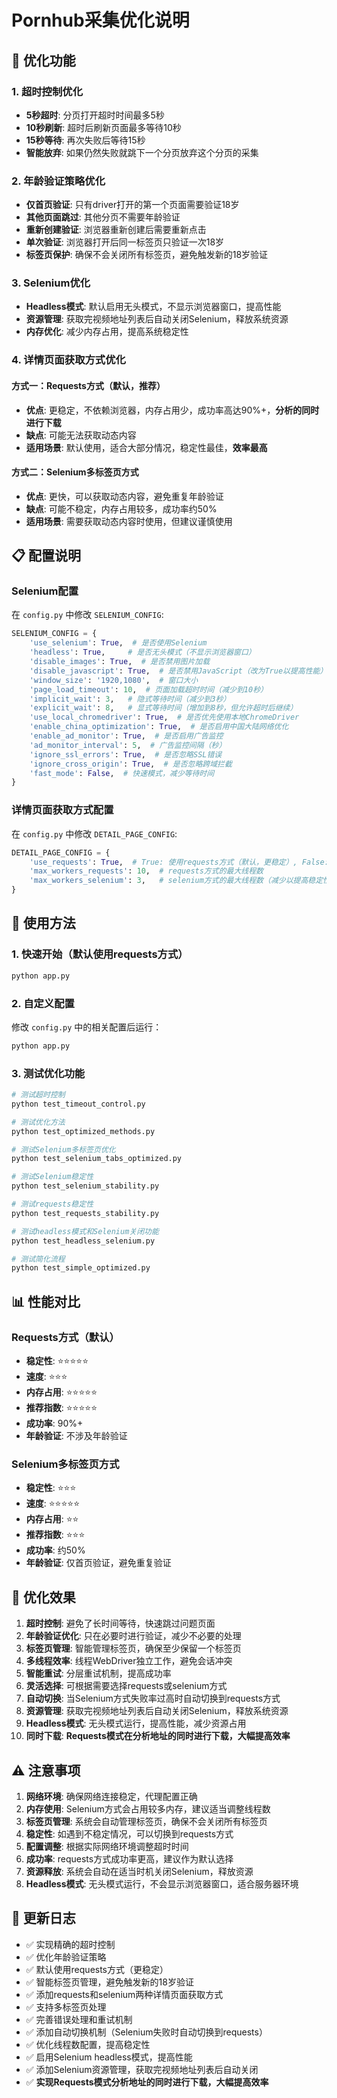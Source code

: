# Pornhub采集优化说明

## 🚀 优化功能

### 1. 超时控制优化
- **5秒超时**: 分页打开超时时间最多5秒
- **10秒刷新**: 超时后刷新页面最多等待10秒
- **15秒等待**: 再次失败后等待15秒
- **智能放弃**: 如果仍然失败就跳下一个分页放弃这个分页的采集

### 2. 年龄验证策略优化
- **仅首页验证**: 只有driver打开的第一个页面需要验证18岁
- **其他页面跳过**: 其他分页不需要年龄验证
- **重新创建验证**: 浏览器重新创建后需要重新点击
- **单次验证**: 浏览器打开后同一标签页只验证一次18岁
- **标签页保护**: 确保不会关闭所有标签页，避免触发新的18岁验证

### 3. Selenium优化
- **Headless模式**: 默认启用无头模式，不显示浏览器窗口，提高性能
- **资源管理**: 获取完视频地址列表后自动关闭Selenium，释放系统资源
- **内存优化**: 减少内存占用，提高系统稳定性

### 4. 详情页面获取方式优化

#### 方式一：Requests方式（默认，推荐）
- **优点**: 更稳定，不依赖浏览器，内存占用少，成功率高达90%+，**分析的同时进行下载**
- **缺点**: 可能无法获取动态内容
- **适用场景**: 默认使用，适合大部分情况，稳定性最佳，**效率最高**

#### 方式二：Selenium多标签页方式
- **优点**: 更快，可以获取动态内容，避免重复年龄验证
- **缺点**: 可能不稳定，内存占用较多，成功率约50%
- **适用场景**: 需要获取动态内容时使用，但建议谨慎使用

## 📋 配置说明

### Selenium配置
在 `config.py` 中修改 `SELENIUM_CONFIG`:

```python
SELENIUM_CONFIG = {
    'use_selenium': True,  # 是否使用Selenium
    'headless': True,     # 是否无头模式（不显示浏览器窗口）
    'disable_images': True,  # 是否禁用图片加载
    'disable_javascript': True,  # 是否禁用JavaScript（改为True以提高性能）
    'window_size': '1920,1080',  # 窗口大小
    'page_load_timeout': 10,  # 页面加载超时时间（减少到10秒）
    'implicit_wait': 3,   # 隐式等待时间（减少到3秒）
    'explicit_wait': 8,   # 显式等待时间（增加到8秒，但允许超时后继续）
    'use_local_chromedriver': True,  # 是否优先使用本地ChromeDriver
    'enable_china_optimization': True,  # 是否启用中国大陆网络优化
    'enable_ad_monitor': True,  # 是否启用广告监控
    'ad_monitor_interval': 5,  # 广告监控间隔（秒）
    'ignore_ssl_errors': True,  # 是否忽略SSL错误
    'ignore_cross_origin': True,  # 是否忽略跨域拦截
    'fast_mode': False,  # 快速模式，减少等待时间
}
```

### 详情页面获取方式配置
在 `config.py` 中修改 `DETAIL_PAGE_CONFIG`:

```python
DETAIL_PAGE_CONFIG = {
    'use_requests': True,  # True: 使用requests方式（默认，更稳定）, False: 使用Selenium多标签页方式（更快但不稳定）
    'max_workers_requests': 10,  # requests方式的最大线程数
    'max_workers_selenium': 3,   # selenium方式的最大线程数（减少以提高稳定性）
}
```

## 🔧 使用方法

### 1. 快速开始（默认使用requests方式）
```bash
python app.py
```

### 2. 自定义配置
修改 `config.py` 中的相关配置后运行：
```bash
python app.py
```

### 3. 测试优化功能
```bash
# 测试超时控制
python test_timeout_control.py

# 测试优化方法
python test_optimized_methods.py

# 测试Selenium多标签页优化
python test_selenium_tabs_optimized.py

# 测试Selenium稳定性
python test_selenium_stability.py

# 测试requests稳定性
python test_requests_stability.py

# 测试headless模式和Selenium关闭功能
python test_headless_selenium.py

# 测试简化流程
python test_simple_optimized.py
```

## 📊 性能对比

### Requests方式（默认）
- **稳定性**: ⭐⭐⭐⭐⭐
- **速度**: ⭐⭐⭐
- **内存占用**: ⭐⭐⭐⭐⭐
- **推荐指数**: ⭐⭐⭐⭐⭐
- **成功率**: 90%+
- **年龄验证**: 不涉及年龄验证

### Selenium多标签页方式
- **稳定性**: ⭐⭐⭐
- **速度**: ⭐⭐⭐⭐⭐
- **内存占用**: ⭐⭐
- **推荐指数**: ⭐⭐⭐
- **成功率**: 约50%
- **年龄验证**: 仅首页验证，避免重复验证

## 🎯 优化效果

1. **超时控制**: 避免了长时间等待，快速跳过问题页面
2. **年龄验证优化**: 只在必要时进行验证，减少不必要的处理
3. **标签页管理**: 智能管理标签页，确保至少保留一个标签页
4. **多线程效率**: 线程WebDriver独立工作，避免会话冲突
5. **智能重试**: 分层重试机制，提高成功率
6. **灵活选择**: 可根据需要选择requests或selenium方式
7. **自动切换**: 当Selenium方式失败率过高时自动切换到requests方式
8. **资源管理**: 获取完视频地址列表后自动关闭Selenium，释放系统资源
9. **Headless模式**: 无头模式运行，提高性能，减少资源占用
10. **同时下载**: **Requests模式在分析地址的同时进行下载，大幅提高效率**

## ⚠️ 注意事项

1. **网络环境**: 确保网络连接稳定，代理配置正确
2. **内存使用**: Selenium方式会占用较多内存，建议适当调整线程数
3. **标签页管理**: 系统会自动管理标签页，确保不会关闭所有标签页
4. **稳定性**: 如遇到不稳定情况，可以切换到requests方式
5. **配置调整**: 根据实际网络环境调整超时时间
6. **成功率**: requests方式成功率更高，建议作为默认选择
7. **资源释放**: 系统会自动在适当时机关闭Selenium，释放资源
8. **Headless模式**: 无头模式运行，不会显示浏览器窗口，适合服务器环境

## 🔄 更新日志

- ✅ 实现精确的超时控制
- ✅ 优化年龄验证策略
- ✅ 默认使用requests方式（更稳定）
- ✅ 智能标签页管理，避免触发新的18岁验证
- ✅ 添加requests和selenium两种详情页面获取方式
- ✅ 支持多标签页处理
- ✅ 完善错误处理和重试机制
- ✅ 添加自动切换机制（Selenium失败时自动切换到requests）
- ✅ 优化线程数配置，提高稳定性
- ✅ 启用Selenium headless模式，提高性能
- ✅ 添加Selenium资源管理，获取完视频地址列表后自动关闭
- ✅ **实现Requests模式分析地址的同时进行下载，大幅提高效率** 